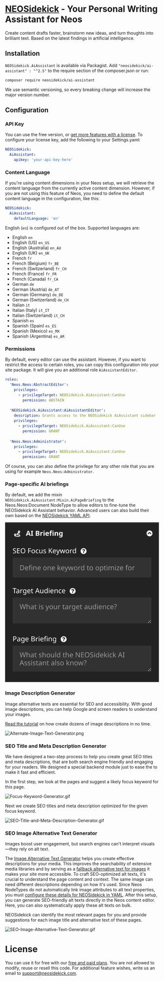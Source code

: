 # [NEOSidekick](https://neosidekick.com/) - Your Personal Writing Assistant for Neos

Create content drafts faster, brainstorm new ideas, and turn thoughts into brilliant text. 
Based on the latest findings in artificial intelligence.

## Installation

`NEOSidekick.AiAssistant` is available via Packagist. Add `"neosidekick/ai-assistant" : "^2.5"` to the require section of the composer.json or run:

```bash
composer require neosidekick/ai-assistant
```

We use semantic versioning, so every breaking change will increase the major version number.

## Configuration

### API Key

You can use the free version, or [get more features with a license](https://www.neosidekick.com/en/pricing).
To configure your license key, add the following to your Settings.yaml:

```yaml
NEOSidekick:
  AiAssistant:
    apikey: 'your-api-key-here'
```

### Content Language

If you're using content dimensions in your Neos setup, we will retrieve the content language 
from the currently active content dimension. However, if you are not using this feature of Neos, 
you need to define the default content language in the configuration, like this:

```yaml
NEOSidekick:
  AiAssistant:
    defaultLanguage: 'en'
```

English (`en`) is configured out of the box. Supported languages are:

* English `en`
* English (US) `en_US`
* English (Australia) `en_AU`
* English (UK) `en_UK`
* French `fr`
* French (Belgium) `fr_BE`
* French (Switzerland) `fr_CH`
* French (France) `fr_FR`
* French (Canada) `fr_CA`
* German `de`
* German (Austria) `de_AT`
* German (Germany) `de_DE`
* German (Switzerland) `de_CH`
* Italian `it`
* Italian (Italy) `it_IT`
* Italian (Switzerland) `it_CH`
* Spanish `es`
* Spanish (Spain) `es_ES`
* Spanish (Mexico) `es_MX`
* Spanish (Argentina) `es_AR`

### Permissions

By default, every editor can use the assistant.
However, if you want to restrict the access to certain roles,
you can copy this configuration into your site package.
It will give you an additional role `AiAssistantEditor`.

```yaml
roles:
  'Neos.Neos:AbstractEditor':
    privileges:
      - privilegeTarget: NEOSidekick.AiAssistant:CanUse
        permission: ABSTAIN

  'NEOSidekick.AiAssistant:AiAssistantEditor':
    description: Grants access to the NEOSidekick AiAssistant sidebar
    privileges:
      - privilegeTarget: NEOSidekick.AiAssistant:CanUse
        permission: GRANT

  'Neos.Neos:Administrator':
    privileges:
      - privilegeTarget: NEOSidekick.AiAssistant:CanUse
        permission: GRANT
```

Of course, you can also define the privilege for any
other role that you are using for example `Neos.Neos:Administrator`.

### Page-specific AI briefings

By default, we add the mixin `NEOSidekick.AiAssistant:Mixin.AiPageBriefing` to the Neos.Neos:Document NodeType to allow editors to fine-tune the NEOSidekick AI Assistant behavior. 
Advanced users can also build their own based on the [NEOSidekick YAML API](https://neosidekick.com/en/product/features/build-your-own-ai#page-specific-briefings).

![AiPageBriefing.png](docs%2FAiPageBriefing.png)

### Image Description Generator

Image alternative texts are essential for SEO and accessibility. With good image descriptions, you can help Google and screen readers to understand your images.

[Read the tutorial](https://neosidekick.com/en/product/features/image-description-generator) on how create dozens of image descriptions in no time.

![Alternate-Image-Text-Generator.png](docs%2FAlternate-Image-Text-Generator.png)

### SEO Title and Meta Description Generator

We have designed a two-step process to help you create great SEO titles and meta descriptions, that are both search engine friendly and engaging for your readers.
We designed a special backend module just to ease the to make it fast and efficient.

In the first step, we look at the pages and suggest a likely focus keyword for this page.

![Focus-Keyword-Generator.gif](docs%2FFocus-Keyword-Generator.gif)

Next we create SEO titles and meta description optimized for the given focus keyword.

![SEO-Title-and-Meta-Description-Generator.gif](docs%2FSEO-Title-and-Meta-Description-Generator.gif)

### SEO Image Alternative Text Generator

Images boost user engagement, but search engines can't interpret visuals—they rely on alt text. 

The [Image Alternative Text Generator](#image-description-generator) helps you create effective descriptions for your media. This improves the searchability of extensive media libraries and by serving as a [fallback alternative text for images](https://neosidekick.com/en/product/features/image-description-generator) it makes your site more accessible. To craft SEO-optimized alt texts, it's crucial to understand the page content and context. The same image can need different descriptions depending on how it's used. Since Neos NodeTypes do not automatically link image attributes to alt text properties, you must [configure these details for NEOSidekick in YAML](https://neosidekick.com/produkt/features/property-text-generieren#alt-tags). After this setup, you can generate SEO-friendly alt texts directly in the Neos content editor. Here, you can also systematically apply these alt texts on bulk.

NEOSidekick can identify the most relevant pages for you and provide suggestions for each image title and alternative text of these pages.

![SEO-Image-Alternative-Text-Generator.gif](docs%2FSEO-Image-Alternative-Text-Generator.gif)


# License

You can use it for free with our [free and paid plans](https://neosidekick.com/preise). You are not allowed to modify, reuse or resell this code. For additional feature wishes, write us an email to [support@neosidekick.com](mailto:support@neosidekick.com).
